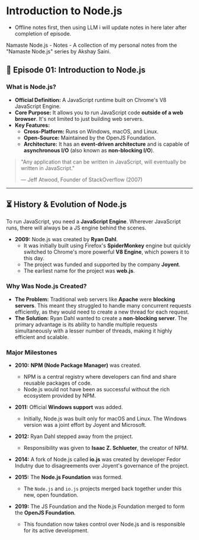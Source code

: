 # Introduction to Node.js

- Offline notes first, then using LLM i will update notes in here later after completion of episode.

Namaste Node.js - Notes - A collection of my personal notes from the "Namaste Node.js" series by Akshay Saini.

## 📜 Episode 01: Introduction to Node.js

### What is Node.js?

- **Official Definition:** A JavaScript runtime built on Chrome's V8 JavaScript Engine.
- **Core Purpose:** It allows you to run JavaScript code **outside of a web browser**. It's not limited to just building web servers.
- **Key Features:**
  - **Cross-Platform:** Runs on Windows, macOS, and Linux.
  - **Open-Source:** Maintained by the OpenJS Foundation.
  - **Architecture:** It has an **event-driven architecture** and is capable of **asynchronous I/O** (also known as **non-blocking I/O**).

> "Any application that can be written in JavaScript, will eventually be written in JavaScript."
>
> — Jeff Atwood, Founder of StackOverflow (2007)

---

## ⏳ History & Evolution of Node.js

To run JavaScript, you need a **JavaScript Engine**. Wherever JavaScript runs, there will always be a JS engine behind the scenes.

- **2009:** Node.js was created by **Ryan Dahl**.
  - It was initially built using Firefox's **SpiderMonkey** engine but quickly switched to Chrome's more powerful **V8 Engine**, which powers it to this day.
  - The project was funded and supported by the company **Joyent**.
  - The earliest name for the project was **web.js**.

### Why Was Node.js Created?

- **The Problem:** Traditional web servers like **Apache** were **blocking servers**. This meant they struggled to handle many concurrent requests efficiently, as they would need to create a new thread for each request.
- **The Solution:** Ryan Dahl wanted to create a **non-blocking server**. The primary advantage is its ability to handle multiple requests simultaneously with a lesser number of threads, making it highly efficient and scalable.

### Major Milestones

- **2010:** **NPM (Node Package Manager)** was created.

  - NPM is a central registry where developers can find and share reusable packages of code.
  - Node.js would not have been as successful without the rich ecosystem provided by NPM.

- **2011:** Official **Windows support** was added.

  - Initially, Node.js was built only for macOS and Linux. The Windows version was a joint effort by Joyent and Microsoft.

- **2012:** Ryan Dahl stepped away from the project.

  - Responsibility was given to **Isaac Z. Schlueter**, the creator of NPM.

- **2014:** A fork of Node.js called **io.js** was created by developer Fedor Indutny due to disagreements over Joyent's governance of the project.

- **2015:** The **Node.js Foundation** was formed.

  - The `Node.js` and `io.js` projects merged back together under this new, open foundation.

- **2019:** The JS Foundation and the Node.js Foundation merged to form the **OpenJS Foundation**.
  - This foundation now takes control over Node.js and is responsible for its active development.
